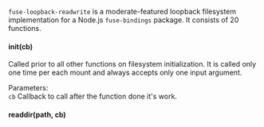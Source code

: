 `fuse-loopback-readwrite` is a moderate-featured loopback filesystem implementation for a Node.js `fuse-bindings` package. It consists of 20 functions.
#### init(cb)
Called prior to all other functions on filesystem initialization. It is called only one time per each mount and always accepts only one input argument.

Parameters:  
`cb` Callback to call after the function done it's work.

#### readdir(path, cb)